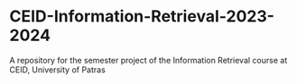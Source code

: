 # CEID-Information-Retrieval-2023-2024
A repository for the semester project of the Information Retrieval course at CEID, University of Patras
